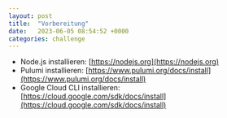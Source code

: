 ```yaml
---
layout: post
title:  "Vorbereitung"
date:   2023-06-05 08:54:52 +0000
categories: challenge
---
```


- Node.js installieren: [https://nodejs.org](https://nodejs.org)
- Pulumi installieren: [https://www.pulumi.org/docs/install](https://www.pulumi.org/docs/install)
- Google Cloud CLI installieren: [https://cloud.google.com/sdk/docs/install](https://cloud.google.com/sdk/docs/install)

